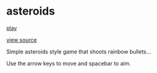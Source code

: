 # asteroids


[play](https://rob-robinson.github.io/asteroids_simple/)

[view source](https://github.com/rob-robinson/asteroids_simple)

Simple asteroids style game that shoots rainbow bullets...

Use the arrow keys to move and spacebar to aim.